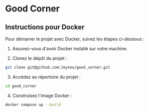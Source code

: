 # Good Corner

## Instructions pour Docker

Pour démarrer le projet avec Docker, suivez les étapes ci-dessous :

1. Assurez-vous d'avoir Docker installé sur votre machine.

2. Clonez le dépôt du projet :

```bash
git clone git@github.com:Jeynox/good_corner.git
```

3. Accédez au répertoire du projet :

```bash
cd good_corner
```

4. Construisez l'image Docker :

```bash
docker compose up --build
```

